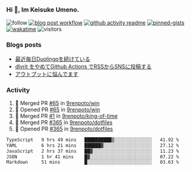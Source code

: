 ### Hi 👋, Im Keisuke Umeno.

<!--
**9renpoto/9renpoto** is a ✨ _special_ ✨ repository because its `README.md` (this file) appears on your GitHub profile.

Here are some ideas to get you started:

- 🔭 I’m currently working on ...
- 🌱 I’m currently learning ...
- 👯 I’m looking to collaborate on ...
- 🤔 I’m looking for help with ...
- 💬 Ask me about ...
- 📫 How to reach me: ...
- 😄 Pronouns: ...
- ⚡ Fun fact: ...
-->

![follow](https://img.shields.io/github/followers/9renpoto?label=Follow&style=social)
[![blog post workflow](https://github.com/9renpoto/9renpoto/actions/workflows/blog.yml/badge.svg)](https://github.com/9renpoto/9renpoto/actions/workflows/blog.yml)
[![github activity readme](https://github.com/9renpoto/9renpoto/actions/workflows/activity.yml/badge.svg)](https://github.com/9renpoto/9renpoto/actions/workflows/activity.yml)
[![pinned-gists](https://github.com/9renpoto/9renpoto/actions/workflows/pin-gist.yml/badge.svg)](https://github.com/9renpoto/9renpoto/actions/workflows/pin-gist.yml)
[![wakatime](https://github.com/9renpoto/9renpoto/actions/workflows/waka-readme-status.yml/badge.svg)](https://github.com/9renpoto/9renpoto/actions/workflows/waka-readme-status.yml)
![visitors](https://komarev.com/ghpvc/?username=9renpoto&label=Profile%20views&color=0e75b6&style=flat)

### Blogs posts

<!-- BLOG-POST-LIST:START -->
- [最近毎日Duolingoを続けている](https://9renpoto.win/entry/2023/12/05/duolingo)
- [dlvrit をやめてGithub Actions でRSSからSNSに投稿する](https://9renpoto.win/entry/2023/11/12/dlvrit-to-gh-actions)
- [アウトプットに悩んでます](https://9renpoto.win/entry/2023/11/11/technology-to-limit-input)
<!-- BLOG-POST-LIST:END -->

### Activity

<!--START_SECTION:activity-->
1. 🎉 Merged PR [#65](https://github.com/9renpoto/win/pull/65) in [9renpoto/win](https://github.com/9renpoto/win)
2. 💪 Opened PR [#65](https://github.com/9renpoto/win/pull/65) in [9renpoto/win](https://github.com/9renpoto/win)
3. 🎉 Merged PR [#1](https://github.com/9renpoto/king-of-time/pull/1) in [9renpoto/king-of-time](https://github.com/9renpoto/king-of-time)
4. 🎉 Merged PR [#365](https://github.com/9renpoto/dotfiles/pull/365) in [9renpoto/dotfiles](https://github.com/9renpoto/dotfiles)
5. 💪 Opened PR [#365](https://github.com/9renpoto/dotfiles/pull/365) in [9renpoto/dotfiles](https://github.com/9renpoto/dotfiles)
<!--END_SECTION:activity-->

<!--START_SECTION:waka-->

```txt
TypeScript   9 hrs 49 mins   ██████████▒░░░░░░░░░░░░░░   41.92 %
YAML         6 hrs 21 mins   ██████▓░░░░░░░░░░░░░░░░░░   27.12 %
JavaScript   2 hrs 37 mins   ██▓░░░░░░░░░░░░░░░░░░░░░░   11.23 %
JSON         1 hr 41 mins    █▓░░░░░░░░░░░░░░░░░░░░░░░   07.22 %
Markdown     51 mins         █░░░░░░░░░░░░░░░░░░░░░░░░   03.63 %
```

<!--END_SECTION:waka-->
